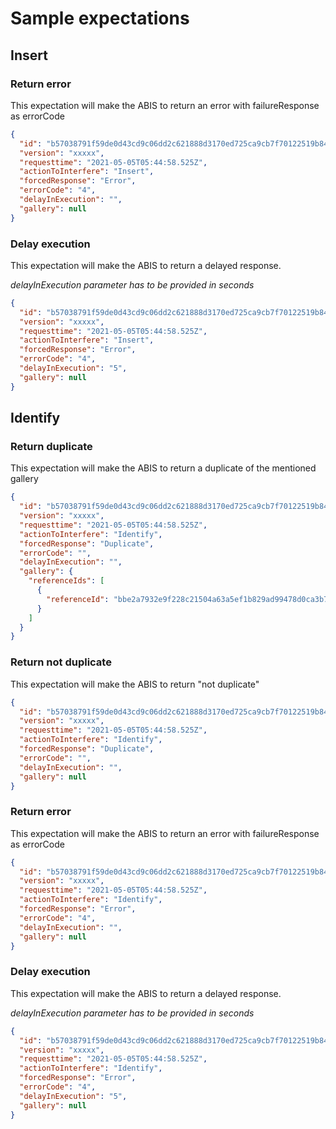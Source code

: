 # Sample expectations

## Insert

### Return error

This expectation will make the ABIS to return an error with failureResponse as errorCode

```json
{
  "id": "b57038791f59de0d43cd9c06dd2c621888d3170ed725ca9cb7f70122519b8484",
  "version": "xxxxx",
  "requesttime": "2021-05-05T05:44:58.525Z",
  "actionToInterfere": "Insert",
  "forcedResponse": "Error",
  "errorCode": "4",
  "delayInExecution": "",
  "gallery": null
}
```

### Delay execution

This expectation will make the ABIS to return a delayed response.

_delayInExecution parameter has to be provided in seconds_

```json
{
  "id": "b57038791f59de0d43cd9c06dd2c621888d3170ed725ca9cb7f70122519b8484",
  "version": "xxxxx",
  "requesttime": "2021-05-05T05:44:58.525Z",
  "actionToInterfere": "Insert",
  "forcedResponse": "Error",
  "errorCode": "4",
  "delayInExecution": "5",
  "gallery": null
}
```

## Identify

### Return duplicate

This expectation will make the ABIS to return a duplicate of the mentioned gallery

```json
{
  "id": "b57038791f59de0d43cd9c06dd2c621888d3170ed725ca9cb7f70122519b8484",
  "version": "xxxxx",
  "requesttime": "2021-05-05T05:44:58.525Z",
  "actionToInterfere": "Identify",
  "forcedResponse": "Duplicate",
  "errorCode": "",
  "delayInExecution": "",
  "gallery": {
    "referenceIds": [
      {
        "referenceId": "bbe2a7932e9f228c21504a63a5ef1b829ad99478d0ca3b75a159b7342260314a"
      }
    ]
  }
}
```

### Return not duplicate

This expectation will make the ABIS to return "not duplicate"

```json
{
  "id": "b57038791f59de0d43cd9c06dd2c621888d3170ed725ca9cb7f70122519b8484",
  "version": "xxxxx",
  "requesttime": "2021-05-05T05:44:58.525Z",
  "actionToInterfere": "Identify",
  "forcedResponse": "Duplicate",
  "errorCode": "",
  "delayInExecution": "",
  "gallery": null
}
```

### Return error

This expectation will make the ABIS to return an error with failureResponse as errorCode

```json
{
  "id": "b57038791f59de0d43cd9c06dd2c621888d3170ed725ca9cb7f70122519b8484",
  "version": "xxxxx",
  "requesttime": "2021-05-05T05:44:58.525Z",
  "actionToInterfere": "Identify",
  "forcedResponse": "Error",
  "errorCode": "4",
  "delayInExecution": "",
  "gallery": null
}
```

### Delay execution

This expectation will make the ABIS to return a delayed response.

_delayInExecution parameter has to be provided in seconds_

```json
{
  "id": "b57038791f59de0d43cd9c06dd2c621888d3170ed725ca9cb7f70122519b8484",
  "version": "xxxxx",
  "requesttime": "2021-05-05T05:44:58.525Z",
  "actionToInterfere": "Identify",
  "forcedResponse": "Error",
  "errorCode": "4",
  "delayInExecution": "5",
  "gallery": null
}
```

